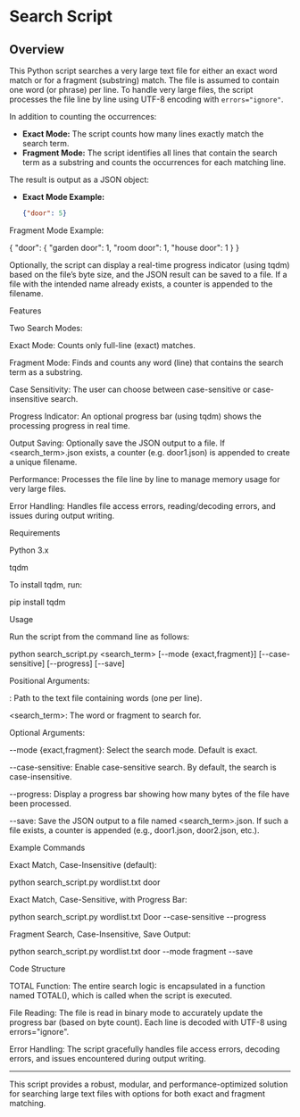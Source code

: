 # Search Script

## Overview

This Python script searches a very large text file for either an exact word match or for a fragment (substring) match. The file is assumed to contain one word (or phrase) per line. To handle very large files, the script processes the file line by line using UTF-8 encoding with `errors="ignore"`.

In addition to counting the occurrences:
- **Exact Mode:** The script counts how many lines exactly match the search term.
- **Fragment Mode:** The script identifies all lines that contain the search term as a substring and counts the occurrences for each matching line.

The result is output as a JSON object:
- **Exact Mode Example:**
  ```json
  {"door": 5}

Fragment Mode Example:

{
    "door": {
        "garden door": 1,
        "room door": 1,
        "house door": 1
    }
}


Optionally, the script can display a real-time progress indicator (using tqdm) based on the file’s byte size, and the JSON result can be saved to a file. If a file with the intended name already exists, a counter is appended to the filename.

Features

Two Search Modes:

Exact Mode: Counts only full-line (exact) matches.

Fragment Mode: Finds and counts any word (line) that contains the search term as a substring.


Case Sensitivity:
The user can choose between case-sensitive or case-insensitive search.

Progress Indicator:
An optional progress bar (using tqdm) shows the processing progress in real time.

Output Saving:
Optionally save the JSON output to a file. If <search_term>.json exists, a counter (e.g. door1.json) is appended to create a unique filename.

Performance:
Processes the file line by line to manage memory usage for very large files.

Error Handling:
Handles file access errors, reading/decoding errors, and issues during output writing.


Requirements

Python 3.x

tqdm


To install tqdm, run:

pip install tqdm

Usage

Run the script from the command line as follows:

python search_script.py <file> <search_term> [--mode {exact,fragment}] [--case-sensitive] [--progress] [--save]

Positional Arguments:

<file>: Path to the text file containing words (one per line).

<search_term>: The word or fragment to search for.


Optional Arguments:

--mode {exact,fragment}:
Select the search mode. Default is exact.

--case-sensitive:
Enable case-sensitive search. By default, the search is case-insensitive.

--progress:
Display a progress bar showing how many bytes of the file have been processed.

--save:
Save the JSON output to a file named <search_term>.json. If such a file exists, a counter is appended (e.g., door1.json, door2.json, etc.).


Example Commands

Exact Match, Case-Insensitive (default):

python search_script.py wordlist.txt door

Exact Match, Case-Sensitive, with Progress Bar:

python search_script.py wordlist.txt Door --case-sensitive --progress

Fragment Search, Case-Insensitive, Save Output:

python search_script.py wordlist.txt door --mode fragment --save


Code Structure

TOTAL Function:
The entire search logic is encapsulated in a function named TOTAL(), which is called when the script is executed.

File Reading:
The file is read in binary mode to accurately update the progress bar (based on byte count). Each line is decoded with UTF-8 using errors="ignore".

Error Handling:
The script gracefully handles file access errors, decoding errors, and issues encountered during output writing.



---

This script provides a robust, modular, and performance-optimized solution for searching large text files with options for both exact and fragment matching.
